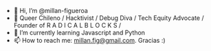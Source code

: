 - 👋 Hi, I’m @millan-figueroa
- 👀 Queer Chileno / Hacktivist / Debug Diva / Tech Equity Advocate / Founder of R A D I C A L   B L O C K S / 
- 🌱 I’m currently learning Javascript and Python
- 📫 How to reach me: millan.fig@gmail.com. Gracias :)

<!---
millan-figueroa/millan-figueroa is a ✨ special ✨ repository because its `README.md` (this file) appears on your GitHub profile.
You can click the Preview link to take a look at your changes.
--->
